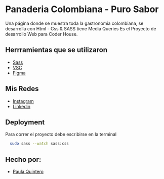 # Panaderia Colombiana - Puro Sabor

Una página donde se muestra toda la gastronomia colombiana, se desarrolla con Html - Css & SASS tiene Media Queries 
Es el Proyecto de desarrollo Web para Coder House. 



## Herrramientas que se utilizaron

 - [Sass](https://sass-lang.com/)
 - [VSC](https://code.visualstudio.com/)
 - [Figma](https://www.figma.com/)


## Mis Redes

 - [Instagram](https://www.instagram.com/p4u_4rt/)
 - [Linkedin](https://www.linkedin.com/in/paulaquinteror/)

## Deployment

Para correr el proyecto debe  escribirse en la terminal 

```bash
  sudo sass --watch sass:css
```


## Hecho por:

- [Paula Quintero](https://github.com/PaulaQR?tab=repositories)


